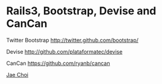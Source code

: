 # Rails3, Bootstrap, Devise and CanCan

Twitter Bootstrap
http://twitter.github.com/bootstrap/
 
Devise
http://github.com/plataformatec/devise

CanCan
https://github.com/ryanb/cancan

[Jae Choi](http://hirenerds.com.au)
